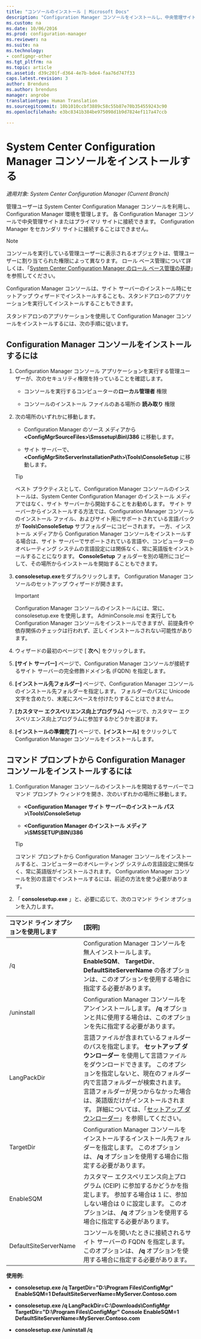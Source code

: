 ```yaml
---
title: "コンソールのインストール | Microsoft Docs"
description: "Configuration Manager コンソールをインストールし、中央管理サイトまたはプライマリ サイトに接続する方法についてご確認ください。"
ms.custom: na
ms.date: 10/06/2016
ms.prod: configuration-manager
ms.reviewer: na
ms.suite: na
ms.technology:
- configmgr-other
ms.tgt_pltfrm: na
ms.topic: article
ms.assetid: d39c201f-d364-4e7b-bde4-faa76d747f33
caps.latest.revision: 3
author: Brenduns
ms.author: brenduns
manager: angrobe
translationtype: Human Translation
ms.sourcegitcommit: 10b1010ccbf3889c58c55b87e70b354559243c90
ms.openlocfilehash: e3bc8341b384be975098d1b9d7824ef117a47ccb

---
```

# <a name="install-system-center-configuration-manager-consoles"></a>System Center Configuration Manager コンソールをインストールする

*適用対象: System Center Configuration Manager (Current Branch)*


管理ユーザーは System Center Configuration Manager コンソールを利用し、Configuration Manager 環境を管理します。 各 Configuration Manager コンソールで中央管理サイトまたはプライマリ サイトに接続できます。 Configuration Manager をセカンダリ サイトに接続することはできません。


> [!NOTE]  
>  コンソールを実行している管理ユーザーに表示されるオブジェクトは、管理ユーザーに割り当てられた権限によって異なります。 ロール ベース管理について詳しくは、「[System Center Configuration Manager のロール ベース管理の基礎](../../../../core/understand/fundamentals-of-role-based-administration.md)」を参照してください。  

 Configuration Manager コンソールは、サイト サーバーのインストール時にセットアップ ウィザードでインストールすることも、スタンドアロンのアプリケーションを実行してインストールすることもできます。  

 スタンドアロンのアプリケーションを使用して Configuration Manager コンソールをインストールするには、次の手順に従います。  

## <a name="to-install-a-configuration-manager-console"></a>Configuration Manager コンソールをインストールするには  

1.  Configuration Manager コンソール アプリケーションを実行する管理ユーザーが、次のセキュリティ権限を持っていることを確認します。  

    -   コンソールを実行するコンピューターの**ローカル管理者** 権限  

    -   コンソールのインストール ファイルのある場所の **読み取り** 権限  

2.  次の場所のいずれかに移動します。  

    -   Configuration Manager のソース メディアから **&lt;ConfigMgrSourceFiles\>\Smssetup\Bin\I386** に移動します。  

    -   サイト サーバーで、**&lt;ConfigMgrSiteServerInstallationPath\>\Tools\ConsoleSetup** に移動します。  

    > [!TIP]  
    >  ベスト プラクティスとして、Configuration Manager コンソールのインストールは、System Center Configuration Manager のインストール メディアではなく、サイト サーバーから開始することをお勧めします。 サイト サーバーからインストールする方法では、Configuration Manager コンソールのインストール ファイル、およびサイト用にサポートされている言語パックが **Tools\ConsoleSetup** サブフォルダーにコピーされます。 一方、インストール メディアから Configuration Manager コンソールをインストールする場合は、サイト サーバーでサポートされている言語や、コンピューターのオペレーティング システムの言語設定には関係なく、常に英語版をインストールすることになります。 **ConsoleSetup** フォルダーを別の場所にコピーして、その場所からインストールを開始することもできます。  

3.  **consolesetup.exe**をダブルクリックします。 Configuration Manager コンソールのセットアップ ウィザードが開きます。  

    > [!IMPORTANT]  
    >  Configuration Manager コンソールのインストールには、常に、consolesetup.exe を使用します。 AdminConsole.msi を実行しても Configuration Manager コンソールをインストールできますが、前提条件や依存関係のチェックは行われず、正しくインストールされない可能性があります。  

4.  ウィザードの最初のページで [ **次へ**] をクリックします。  

5.  **[サイト サーバー]** ページで、Configuration Manager コンソールが接続するサイト サーバーの完全修飾ドメイン名 (FQDN) を指定します。  

6.  **[インストール先フォルダー]** ページで、Configuration Manager コンソールのインストール先フォルダーを指定します。 フォルダーのパスに Unicode 文字を含めたり、末尾にスペースを付けたりすることはできません。  

7.  **[カスタマー エクスペリエンス向上プログラム]** ページで、カスタマー エクスペリエンス向上プログラムに参加するかどうかを選びます。  

8.  **[インストールの準備完了]** ページで、**[インストール]** をクリックして Configuration Manager コンソールをインストールします。  

## <a name="to-install-a-configuration-manager-console-from-a-command-prompt"></a>コマンド プロンプトから Configuration Manager コンソールをインストールするには  

1.  Configuration Manager コンソールのインストールを開始するサーバーでコマンド プロンプト ウィンドウを開き、次のいずれかの場所に移動します。  

    -   **&lt;Configuration Manager サイト サーバーのインストール パス\>\Tools\ConsoleSetup**  

    -   **&lt;Configuration Manager のインストール メディア\>\SMSSETUP\BIN\I386**  

    > [!TIP]  
    >  コマンド プロンプトから Configuration Manager コンソールをインストールすると、コンピューターのオペレーティング システムの言語設定に関係なく、常に英語版がインストールされます。 Configuration Manager コンソールを別の言語でインストールするには、前述の方法を使う必要があります。  

2.  「 **consolesetup.exe** 」と、必要に応じて、次のコマンド ライン オプションを入力します。  

|  コマンド ライン オプションを使用します     | [説明]     |
  | :------------- | :------------- |
  |/q|Configuration Manager コンソールを無人インストールします。 **EnableSQM**、 **TargetDir**、 **DefaultSiteServerName** の各オプションは、このオプションを使用する場合に指定する必要があります。|  
  |/uninstall|Configuration Manager コンソールをアンインストールします。 **/q** オプションと共に使用する場合は、このオプションを先に指定する必要があります。|  
  |LangPackDir|言語ファイルが含まれているフォルダーのパスを指定します。 **セットアップ ダウンローダー** を使用して言語ファイルをダウンロードできます。 このオプションを指定しないと、現在のフォルダー内で言語フォルダーが検索されます。 言語フォルダーが見つからなかった場合は、英語版だけがインストールされます。 詳細については、「[セットアップ ダウンローダー](/sccm/core/servers/deploy/install/setup-downloader)」を参照してください。|  
  |TargetDir|Configuration Manager コンソールをインストールするインストール先フォルダーを指定します。 このオプションは、 **/q** オプションを使用する場合に指定する必要があります。|  
  |EnableSQM|カスタマー エクスペリエンス向上プログラム (CEIP) に参加するかどうかを指定します。 参加する場合は 1 に、参加しない場合は 0 に設定します。 このオプションは、 **/q** オプションを使用する場合に指定する必要があります。|  
  |DefaultSiteServerName|コンソールを開いたときに接続されるサイト サーバーの FQDN を指定します。 このオプションは、 **/q** オプションを使用する場合に指定する必要があります。|  


  **使用例:**  
  -  **consolesetup.exe /q TargetDir="D:\Program Files\ConfigMgr" EnableSQM=1 DefaultSiteServerName=MyServer.Contoso.com**  

  -  **consolesetup.exe /q LangPackDir=C:\Downloads\ConfigMgr TargetDir="D:\Program Files\ConfigMgr" Console EnableSQM=1 DefaultSiteServerName=MyServer.Contoso.com**  

  -  **consolesetup.exe /uninstall /q**  



<!--HONumber=Dec16_HO3-->


